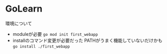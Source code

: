 # GoLearn
環境について
- moduleが必要
`go mod init first_webapp`
- installのコマンド変更が必要だった
 PATHがうまく機能していないだけかも
 `go install ./first_webapp`

